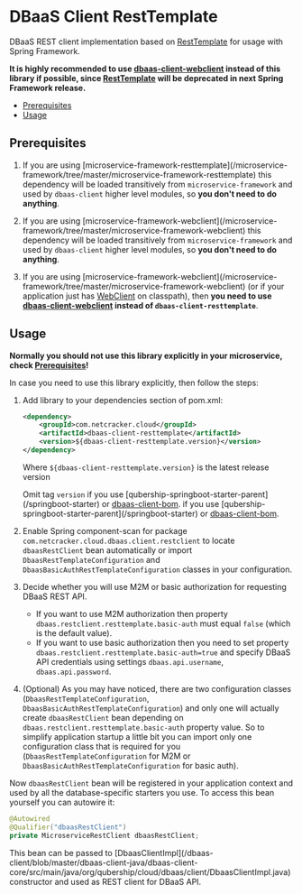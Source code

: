 # DBaaS Client RestTemplate

DBaaS REST client implementation based on [RestTemplate](https://docs.spring.io/spring/docs/current/javadoc-api/org/springframework/web/client/RestTemplate.html) 
for usage with Spring Framework. 

**It is highly recommended to use [dbaas-client-webclient](../dbaas-client-webclient/README.md) instead of this library if possible, since 
[RestTemplate](https://docs.spring.io/spring/docs/current/javadoc-api/org/springframework/web/client/RestTemplate.html) 
will be deprecated in next Spring Framework release.**

- [Prerequisites](#prerequisites)
- [Usage](#usage)

## Prerequisites
1. If you are using [microservice-framework-resttemplate](<github link todo>/microservice-framework/tree/master/microservice-framework-resttemplate) 
    this dependency will be loaded transitively from `microservice-framework` and used by `dbaas-client` higher level modules, 
     so **you don't need to do anything**. 
2. If you are using [microservice-framework-webclient](<github link todo>/microservice-framework/tree/master/microservice-framework-webclient) 
    this dependency will be loaded transitively from `microservice-framework` and used by `dbaas-client` higher level modules, 
     so **you don't need to do anything**. 

2. If you are using [microservice-framework-webclient](<github link todo>/microservice-framework/tree/master/microservice-framework-webclient) 
    (or if your application just has [WebClient](https://docs.spring.io/spring/docs/current/javadoc-api/org/springframework/web/reactive/function/client/WebClient.html) 
    on classpath), then **you need to use [dbaas-client-webclient](../dbaas-client-webclient/README.md) instead of `dbaas-client-resttemplate`**. 

## Usage
**Normally you should not use this library explicitly in your microservice, check [Prerequisites](#prerequisites)!**

In case you need to use this library explicitly, then follow the steps: 
1. Add library to your dependencies section of pom.xml: 
    ```xml
    <dependency>
        <groupId>com.netcracker.cloud</groupId>
        <artifactId>dbaas-client-resttemplate</artifactId>
        <version>${dbaas-client-resttemplate.version}</version>
    </dependency>
    ```
    Where `${dbaas-client-resttemplate.version}` is the latest release version
    
    Omit tag `version` if you use [qubership-springboot-starter-parent](<github link todo>/springboot-starter) or [dbaas-client-bom](../../dbaas-client-bom-parent/dbaas-client-bom/README.md). if you use [qubership-springboot-starter-parent](<github link todo>/springboot-starter) or [dbaas-client-bom](../../dbaas-client-bom-parent/dbaas-client-bom/README.md).
2. Enable Spring component-scan for package `com.netcracker.cloud.dbaas.client.restclient` to locate `dbaasRestClient` bean automatically 
    or import `DbaasRestTemplateConfiguration` and `DbaasBasicAuthRestTemplateConfiguration` classes in your configuration. 
3. Decide whether you will use M2M or basic authorization for requesting DBaaS REST API. 
    * If you want to use M2M authorization then property `dbaas.restclient.resttemplate.basic-auth` must equal `false` 
        (which is the default value). 
    * If you want to use basic authorization then you need to set property `dbaas.restclient.resttemplate.basic-auth=true` 
        and specify DBaaS API credentials using settings `dbaas.api.username`, `dbaas.api.password`.  
4. (Optional) As you may have noticed, there are two configuration classes (`DbaasRestTemplateConfiguration`, `DbaasBasicAuthRestTemplateConfiguration`) 
    and only one will actually create `dbaasRestClient` bean depending on `dbaas.restclient.resttemplate.basic-auth` property value. 
    So to simplify application startup a little bit you can import only one configuration class that is required for you 
    (`DbaasRestTemplateConfiguration` for M2M or `DbaasBasicAuthRestTemplateConfiguration` for basic auth).    

Now `dbaasRestClient` bean will be registered in your application context and used by all the database-specific starters you use. 
To access this bean yourself you can autowire it: 
```java
@Autowired
@Qualifier("dbaasRestClient")
private MicroserviceRestClient dbaasRestClient;
```
This bean can be passed to [DbaasClientImpl](<github link todo>/dbaas-client/blob/master/dbaas-client-java/dbaas-client-core/src/main/java/org/qubership/cloud/dbaas/client/DbaasClientImpl.java) 
constructor and used as REST client for DBaaS API. 
